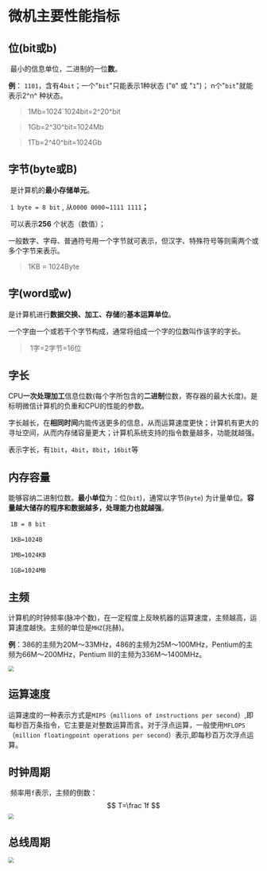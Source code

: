 # 微机主要性能指标

## 位(bit或b)

​	最小的信息单位，二进制的一位**数**。

**例**：
​	`1101`，含有4`bit`；一个"`bit`"只能表示1种状态 ("`0`" 或 "`1`")；
​	 n个"`bit`"就能表示2^n^ 种状态。

> 1Mb=1024´1024bit=2^20^bit

> 1Gb=2^30^bit=1024Mb

> 1Tb=2^40^bit=1024Gb

## 字节(byte或B)

​	是计算机的**最小存储单元**。

​    `1 byte = 8 bit` , 从`0000 0000`~`1111 1111`**；**

​    可以表示**256** 个状态（数值）；

​    一般数字、字母、普通符号用一个字节就可表示，但汉字、特殊符号等则需两个或多个字节来表示。

> 1KB = 1024Byte

## 字(word或w)

​	是计算机进行**数据交换、加工、存储**的**基本运算单位**。

​	一个字由一个或若干个字节构成，通常将组成一个字的位数叫作该字的字长。

> ​	1字=2字节=16位

## 字长

CPU**一次处理加工**信息位数(每个字所包含的**二进制**位数，寄存器的最大长度)。是标明微信计算机的负重和CPU的性能的参数。

​       字长越长，在**相同时间**内能传送更多的信息，从而运算速度更快；计算机有更大的寻址空间，从而内存储容量更大；计算机系统支持的指令数量越多，功能就越强。

​	表示字长，有`1bit`，`4bit`，`8bit`，`16bit`等

## 内存容量

​	能够容纳二进制位数。**最小单位**为：位(`bit`)，通常以字节(`Byte`) 为计量单位。**容量越大储存的程序和数据越多，处理能力也就越强**。

​	 `1B = 8 bit`

​	 `1KB=1024B`

​	 `1MB=1024KB`

​	 `1GB=1024MB`

## 主频

​	计算机的时钟频率(脉冲个数)，在一定程度上反映机器的运算速度，主频越高，运算速度越快。
​    主频的单位是`MHZ`(兆赫)。

**例**：386的主频为20M～33MHz，486的主频为25M～100MHz，Pentium的主频为66M～200MHz，Pentium Ⅲ的主频为336M～1400MHz。


<img src="https://cdn.jsdelivr.net/gh/letengzz/Two-C/img/PM/First/%E4%B8%BB%E9%A2%91%E6%8D%A2%E7%AE%97.png" style="zoom:67%;" >

## 运算速度

​	运算速度的一种表示方式是`MIPS`（`millions of instructions per second`）,即每秒百万条指令，它主要是对整数运算而言。对于浮点运算，一般使用`MFLOPS`（`million floatingpoint operations per second`）表示,即每秒百万次浮点运算。


## 时钟周期

​	频率用`f`表示，主频的倒数：
$$
T=\frac 1f
$$
<img src="https://cdn.jsdelivr.net/gh/letengzz/Two-C/img/PM/First/%E6%97%B6%E9%92%9F%E5%91%A8%E6%9C%9F%E6%8D%A2%E7%AE%97.png" style="zoom:67%;" >

## 总线周期

<img src="https://cdn.jsdelivr.net/gh/letengzz/Two-C/img/PM/First/%E5%9F%BA%E6%9C%AC%E6%80%BB%E7%BA%BF%E5%91%A8%E6%9C%9F.png" style="zoom:67%;" >

